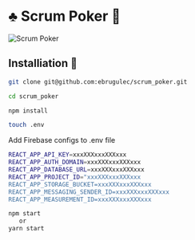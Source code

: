 # :clubs: Scrum Poker :game_die:

![Scrum Poker](https://github.com/ebrugulec/scrum_poker/blob/master/scrum_poker.gif)

## Installiation :pencil:

```bash
git clone git@github.com:ebrugulec/scrum_poker.git
```
```bash
cd scrum_poker
```
```bash
npm install
```
```bash
touch .env
```
Add Firebase configs to .env file
```bash
REACT_APP_API_KEY=xxxXXXxxxXXXxxx
REACT_APP_AUTH_DOMAIN=xxxXXXxxxXXXxxx
REACT_APP_DATABASE_URL=xxxXXXxxxXXXxxx
REACT_APP_PROJECT_ID="xxxXXXxxxXXXxxx
REACT_APP_STORAGE_BUCKET=xxxXXXxxxXXXxxx
REACT_APP_MESSAGING_SENDER_ID=xxxXXXxxxXXXxxx
REACT_APP_MEASUREMENT_ID=xxxXXXxxxXXXxxx
```
```bash
npm start
   or
yarn start
```
